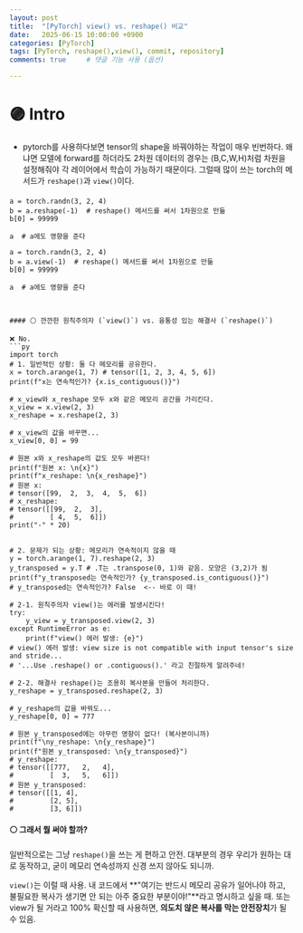 ```yaml
---
layout: post
title:  "[PyTorch] view() vs. reshape() 비교"
date:   2025-06-15 10:00:00 +0900
categories: [PyTorch]
tags: [PyTorch, reshape(),view(), commit, repository]
comments: true     # 댓글 기능 사용 (옵션)

---
```



# 🟣 Intro
- pytorch를 사용하다보면 tensor의 shape을 바꿔야하는 작업이 매우 빈번하다. 왜냐면 모델에 forward를 하더라도 2차원 데이터의 경우는 (B,C,W,H)처럼 차원을 설정해줘야 각 레이어에서 학습이 가능하기 때문이다. 그럴때 많이 쓰는 torch의 메서드가 `reshape()`과 `view()`이다.


#### 
```
a = torch.randn(3, 2, 4)
b = a.reshape(-1)  # reshape() 메서드를 써서 1차원으로 만듦
b[0] = 99999

a  # a에도 영향을 준다

a = torch.randn(3, 2, 4)
b = a.view(-1)  # reshape() 메서드를 써서 1차원으로 만듦
b[0] = 99999

a  # a에도 영향을 준다



#### ⚪ 깐깐한 원칙주의자 (`view()`) vs. 융통성 있는 해결사 (`reshape()`)

❌ No.
```py
import torch
# 1. 일반적인 상황: 둘 다 메모리를 공유한다.
x = torch.arange(1, 7) # tensor([1, 2, 3, 4, 5, 6])
print(f"x는 연속적인가? {x.is_contiguous()}")

# x_view와 x_reshape 모두 x와 같은 메모리 공간을 가리킨다.
x_view = x.view(2, 3)
x_reshape = x.reshape(2, 3)

# x_view의 값을 바꾸면...
x_view[0, 0] = 99

# 원본 x와 x_reshape의 값도 모두 바뀐다!
print(f"원본 x: \n{x}")
print(f"x_reshape: \n{x_reshape}")
# 원본 x:
# tensor([99,  2,  3,  4,  5,  6])
# x_reshape:
# tensor([[99,  2,  3],
#         [ 4,  5,  6]])
print("-" * 20)


# 2. 문제가 되는 상황: 메모리가 연속적이지 않을 때
y = torch.arange(1, 7).reshape(2, 3)
y_transposed = y.T # .T는 .transpose(0, 1)와 같음. 모양은 (3,2)가 됨
print(f"y_transposed는 연속적인가? {y_transposed.is_contiguous()}")
# y_transposed는 연속적인가? False  <-- 바로 이 때!

# 2-1. 원칙주의자 view()는 에러를 발생시킨다!
try:
    y_view = y_transposed.view(2, 3)
except RuntimeError as e:
    print(f"view() 에러 발생: {e}")
# view() 에러 발생: view size is not compatible with input tensor's size and stride...
# '...Use .reshape() or .contiguous().' 라고 친절하게 알려주네!

# 2-2. 해결사 reshape()는 조용히 복사본을 만들어 처리한다.
y_reshape = y_transposed.reshape(2, 3)

# y_reshape의 값을 바꿔도...
y_reshape[0, 0] = 777

# 원본 y_transposed에는 아무런 영향이 없다! (복사본이니까)
print(f"\ny_reshape: \n{y_reshape}")
print(f"원본 y_transposed: \n{y_transposed}")
# y_reshape:
# tensor([[777,   2,   4],
#         [  3,   5,   6]])
# 원본 y_transposed:
# tensor([[1, 4],
#         [2, 5],
#         [3, 6]])
```

 #### ⚪ 그래서 뭘 써야 할까?
일반적으로는 그냥 `reshape()`을 쓰는 게 편하고 안전.
대부분의 경우 우리가 원하는 대로 동작하고, 굳이 메모리 연속성까지 신경 쓰지 않아도 되니까.

`view()`는 이럴 때 사용.
내 코드에서 **"여기는 반드시 메모리 공유가 일어나야 하고, 불필요한 복사가 생기면 안 되는 아주 중요한 부분이야!"**라고 명시하고 싶을 때. 또는 view가 될 거라고 100% 확신할 때 사용하면, **의도치 않은 복사를 막는 안전장치**가 될 수 있음.
